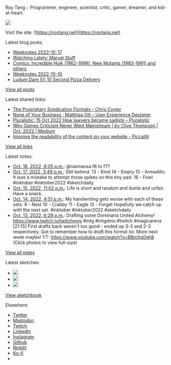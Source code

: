 Roy Tang :: Programmer, engineer, scientist, critic, gamer, dreamer, and kid-at-heart.

![](https://roytang.net/static/img/profile.jpg)

Visit the site: ![https://roytang.net](https://roytang.net)

Latest blog posts:

- [Weeknotes 2022-10-17](https://roytang.net/2022/10/weeknotes-10-17/)
- [Watching Lately: Marvel Stuff](https://roytang.net/2022/10/watching-lately-marvel/)
- [Comics: Incredible Hulk (1962-1999), New Mutants (1983-1991) and others](https://roytang.net/2022/10/incredible-hulk-new-mutants/)
- [Weeknotes 2022-10-10](https://roytang.net/2022/10/weeknotes-10-10/)
- [Ludum Dare 51: 10 Second Pizza Delivery](https://roytang.net/2022/10/ludum-dare-51-pizza/)

[View all posts](https://roytang.net/blog)

Latest shared links:

- [The Proprietary Syndication Formats - Chris Coyier](https://roytang.net/2022/10/408c74fdb3a142f0f698bae278a54a97/)
- [None of Your Business · Matthias Ott – User Experience Designer](https://roytang.net/2022/10/f3b8eb608b5e8cad7bfffd831868df20/)
- [Pluralistic: 15 Oct 2022 How lawyers became sadists – Pluralistic](https://roytang.net/2022/10/968f6f5a6eaf8938cce907ddcb654e79/)
- [Why Games Criticism Never Went Mainstream | by Clive Thompson | Oct, 2022 | Medium](https://roytang.net/2022/10/a179b950608b3e74159a5a28e7c1b316/)
- [Improve the readability of the content on your website - Piccalilli](https://roytang.net/2022/10/ecf31cd54996594df7a5c7c158d14a98/)

[View all links](https://roytang.net/links)

Latest notes:

- [Oct. 18, 2022, 8:05 p.m.](https://roytang.net/2022/10/1582342222103838723/): @rasmansa f6 to f7?
- [Oct. 17, 2022, 3:49 p.m.](https://roytang.net/2022/10/inktober2022_13_14_15_16/): Still behind. 13 - Kind 14 - Empty 15 - Armadillo. It was a mistake to attempt those spikes on this tiny pad. 16 - Fowl #inktober #inktober2022 #sketchdaily
- [Oct. 15, 2022, 11:02 p.m.](https://roytang.net/2022/10/1581299378299449344/): Life is short and random and dumb and unfair. Have a snack.
- [Oct. 14, 2022, 4:51 p.m.](https://roytang.net/2022/10/inktober2022_9_10_11_12/): My handwriting gets worse with each of these sets. 9 - Nest 10 - Crabby 11 - Eagle 12 - Forget Hopefully we catch up with the next set. #inktober #inktober2022 #sketchdaily
- [Oct. 13, 2022, 6:29 p.m.](https://roytang.net/2022/10/1580505983692201984/): Drafting some Dominaria United Alchemy! https://www.twitch.tv/twitchyroy #mtg #mtgdmu #twitch #magicarena [21:15] First drafts back weren&#x27;t too good - ended up 3-3 and 2-3 respectively. Got to remember how to draft this format lol. More next week maybe! YT: https://www.youtube.com/watch?v=BBrcltg0qh8 (Click photos to view full-size)

[View all notes](https://roytang.net/notes)

Latest sketches:


- ![](https://roytang.net/media/cache/1b/e6/1be6ed20af2ec45070c889eb85aafa6d.jpg)
- ![](https://roytang.net/media/cache/75/e3/75e318f00f059353c2a777e8f5a644f9.jpg)
- ![](https://roytang.net/media/cache/d2/eb/d2eb9431e6b321a25a7abd558941831e.jpg)

[View sketchbook](https://roytang.net/albums/sketchbook)


Elsewhere:

- [Twitter](https://twitter.com/roytang)
- [Mastodon](https://indieweb.social/@roytang)
- [Twitch](https://twitch.tv/twitchyroy)
- [LinkedIn](https://www.linkedin.com/in/roytang)
- [Instagram](https://instagram.com/roytang0400)
- [Github](https://github.com/roytang)
- [Reddit](https://reddit.com/u/hungryroy)
- [Ko-fi](https://ko-fi.com/roytang)
- [](mailto:hello@roytang.net)
